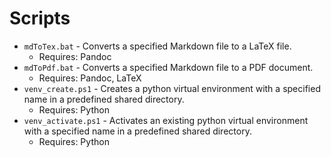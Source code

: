 # Scripts

- `mdToTex.bat` - Converts a specified Markdown file to a LaTeX file.
  - Requires: Pandoc
- `mdToPdf.bat` - Converts a specified Markdown file to a PDF document.
  - Requires: Pandoc, LaTeX
- `venv_create.ps1` - Creates a python virtual environment with a specified name in a predefined shared directory.
  - Requires: Python
- `venv_activate.ps1` - Activates an existing python virtual environment with a specified name in a predefined shared directory.
  - Requires: Python
